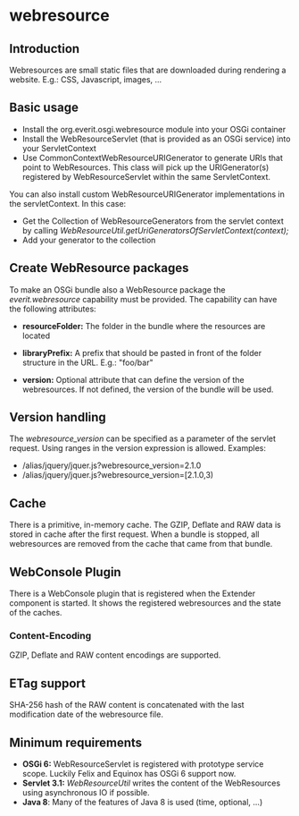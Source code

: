 webresource
===========

## Introduction

Webresources are small static files that are downloaded during rendering
a website. E.g.: CSS, Javascript, images, ...

## Basic usage

 - Install the org.everit.osgi.webresource module into your OSGi container
 - Install the WebResourceServlet (that is provided as an OSGi service) into
   your ServletContext
 - Use CommonContextWebResourceURIGenerator to generate URIs that point to
   WebResources. This class will pick up the URIGenerator(s) registered by
   WebResourceServlet within the same ServletContext.

You can also install custom WebResourceURIGenerator implementations in the
servletContext. In this case:

 - Get the Collection of WebResourceGenerators from the servlet context by
   calling _WebResourceUtil.getUriGeneratorsOfServletContext(context);_ 
 - Add your generator to the collection

## Create WebResource packages

To make an OSGi bundle also a WebResource package the _everit.webresource_
capability must be provided. The capability can have the following
attributes:

 - __resourceFolder:__ The folder in the bundle where the resources
   are located

 - __libraryPrefix:__ A prefix that should be pasted in front of the
   folder structure in the URL. E.g.: "foo/bar"

 - __version:__ Optional attribute that can define the version of the
   webresources. If not defined, the version of the bundle will be used.

## Version handling

The _webresource_version_ can be specified as a parameter of the servlet
request. Using ranges in the version expression is allowed. Examples: 

 - /alias/jquery/jquer.js?webresource_version=2.1.0
 - /alias/jquery/jquer.js?webresource_version=[2.1.0,3)


## Cache

There is a primitive, in-memory cache. The GZIP, Deflate and RAW data is
stored in cache after the first request. When a bundle is stopped, all
webresources are removed from the cache that came from that bundle.


## WebConsole Plugin

There is a WebConsole plugin that is registered when the Extender component
is started. It shows the registered webresources and the state of the caches.


### Content-Encoding

GZIP, Deflate and RAW content encodings are supported.

## ETag support

SHA-256 hash of the RAW content is concatenated with the last modification date
of the webresource file.

## Minimum requirements

 - __OSGi 6:__ WebResourceServlet is registered with prototype service scope.
   Luckily Felix and Equinox has OSGi 6 support now.
 - __Servlet 3.1:__ _WebResourceUtil_ writes the content of the WebResources
   using asynchronous IO if possible.  
 - __Java 8__: Many of the features of Java 8 is used (time, optional, ...)
